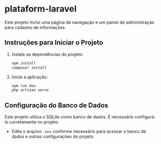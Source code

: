 # plataform-laravel

Este projeto inclui uma página de navegação e um painel de administração para cadastro de informações.

## Instruções para Iniciar o Projeto

1. Instale as dependências do projeto:
    ```bash
    npm install
    composer install
    ```

2. Inicie a aplicação:
    ```bash
    npm run dev
    php artisan serve
    ```

## Configuração do Banco de Dados

Este projeto utiliza o SQLite como banco de dados. É necessário configurá-lo corretamente no projeto.

- Edite o arquivo `.env` conforme necessário para acessar o banco de dados e outras configurações do projeto.
